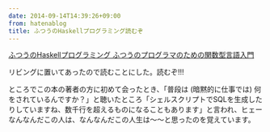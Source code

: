 ```yaml
---
date: 2014-09-14T14:39:26+09:00
from: hatenablog
title: ふつうのHaskellプログラミング読むぞ
---
```


<p></p><a href="http://www.amazon.co.jp/exec/obidos/ASIN/4797336021/r7kamura07-22/">ふつうのHaskellプログラミング ふつうのプログラマのための関数型言語入門</a>

<p>リビングに置いてあったので読むことにした。読むぞ!!!</p>

<p>ところでこの本の著者の方に初めて会ったとき、「普段は (暗黙的に仕事では) 何をされているんですか？」と聴いたところ「シェルスクリプトでSQLを生成したりしていますね、数千行を超えるものになることもあります」と言われ、ヒェーなんなんだこの人は、なんなんだこの人生は〜〜と思ったのを覚えています。</p>

